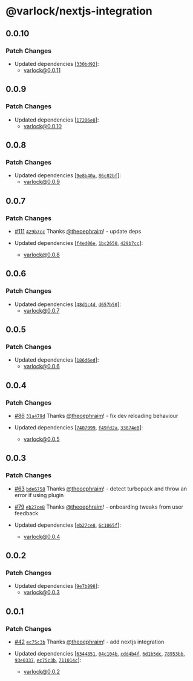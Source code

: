 # @varlock/nextjs-integration

## 0.0.10

### Patch Changes

- Updated dependencies [[`330bd92`](https://github.com/dmno-dev/varlock/commit/330bd921bbbae0b64a7c98e321711d6e87c49843)]:
  - varlock@0.0.11

## 0.0.9

### Patch Changes

- Updated dependencies [[`17206e8`](https://github.com/dmno-dev/varlock/commit/17206e86e10ca178ce2e6115ecf1d42b4e8dce7e)]:
  - varlock@0.0.10

## 0.0.8

### Patch Changes

- Updated dependencies [[`9e8b40a`](https://github.com/dmno-dev/varlock/commit/9e8b40a04360dc78c82d29da261f378a0d2d92f5), [`86c02bf`](https://github.com/dmno-dev/varlock/commit/86c02bf7f5283c487c576e884699f94863b4773e)]:
  - varlock@0.0.9

## 0.0.7

### Patch Changes

- [#111](https://github.com/dmno-dev/varlock/pull/111) [`429b7cc`](https://github.com/dmno-dev/varlock/commit/429b7ccf084f9d7630f31e0fcb9e5366c1c199a4) Thanks [@theoephraim](https://github.com/theoephraim)! - update deps

- Updated dependencies [[`f4ed06e`](https://github.com/dmno-dev/varlock/commit/f4ed06eb62c7aa0bc858e0e710e620bd330604fa), [`1bc2650`](https://github.com/dmno-dev/varlock/commit/1bc26508760c8dd4940393f40e94b00d9a2f2688), [`429b7cc`](https://github.com/dmno-dev/varlock/commit/429b7ccf084f9d7630f31e0fcb9e5366c1c199a4)]:
  - varlock@0.0.8

## 0.0.6

### Patch Changes

- Updated dependencies [[`48d1c4d`](https://github.com/dmno-dev/varlock/commit/48d1c4d76eb40e0b44321fc5ff7073daa4707702), [`d657b50`](https://github.com/dmno-dev/varlock/commit/d657b501013ce88ac65cb523ca8d61cb4f941a1f)]:
  - varlock@0.0.7

## 0.0.5

### Patch Changes

- Updated dependencies [[`186d6ed`](https://github.com/dmno-dev/varlock/commit/186d6ed2fdf0ace184510b99c222d15a1c1d83a9)]:
  - varlock@0.0.6

## 0.0.4

### Patch Changes

- [#86](https://github.com/dmno-dev/varlock/pull/86) [`31a479d`](https://github.com/dmno-dev/varlock/commit/31a479d7b9e725810ef20e30312d687c588e8e10) Thanks [@theoephraim](https://github.com/theoephraim)! - fix dev reloading behaviour

- Updated dependencies [[`7407999`](https://github.com/dmno-dev/varlock/commit/7407999d58394fe5ce6e5f9667cd1a540d9e4951), [`f49fd2a`](https://github.com/dmno-dev/varlock/commit/f49fd2a2c07f8fc58654d4a1c1bac9fd9ba7df3e), [`33874e8`](https://github.com/dmno-dev/varlock/commit/33874e863227759b299b1745158018fe2393a142)]:
  - varlock@0.0.5

## 0.0.3

### Patch Changes

- [#63](https://github.com/dmno-dev/varlock/pull/63) [`bde6758`](https://github.com/dmno-dev/varlock/commit/bde6758ebcddfccf0ab38835714c5fc1e7c45960) Thanks [@theoephraim](https://github.com/theoephraim)! - detect turbopack and throw an error if using plugin

- [#79](https://github.com/dmno-dev/varlock/pull/79) [`eb27ce8`](https://github.com/dmno-dev/varlock/commit/eb27ce89b6e0c8cfd1693a5430cb65000421e1ac) Thanks [@theoephraim](https://github.com/theoephraim)! - onboarding tweaks from user feedback

- Updated dependencies [[`eb27ce8`](https://github.com/dmno-dev/varlock/commit/eb27ce89b6e0c8cfd1693a5430cb65000421e1ac), [`6c1065f`](https://github.com/dmno-dev/varlock/commit/6c1065f628f43d004986783fccbf8fd4f1145bf2)]:
  - varlock@0.0.4

## 0.0.2

### Patch Changes

- Updated dependencies [[`9e7b898`](https://github.com/dmno-dev/varlock/commit/9e7b898ab37359e271adc8d677626d841fa69dfb)]:
  - varlock@0.0.3

## 0.0.1

### Patch Changes

- [#42](https://github.com/dmno-dev/varlock/pull/42) [`ec75c3b`](https://github.com/dmno-dev/varlock/commit/ec75c3beabb0043feaf057a3f3581c3b85b49b68) Thanks [@theoephraim](https://github.com/theoephraim)! - add nextjs integration

- Updated dependencies [[`6344851`](https://github.com/dmno-dev/varlock/commit/6344851179c97bab08cd12a9b8edb70414893872), [`04c104b`](https://github.com/dmno-dev/varlock/commit/04c104b770bbd7d6b4138df1d5888770e4ff642d), [`cdd4b4f`](https://github.com/dmno-dev/varlock/commit/cdd4b4f1d11d696a6b71cbbb8c7500e64d16e0b8), [`6d1b5dc`](https://github.com/dmno-dev/varlock/commit/6d1b5dc397d5024f52b07a2449959f2696683239), [`78953bb`](https://github.com/dmno-dev/varlock/commit/78953bb0959a2679ed15971f19e83818c4edc72e), [`93e0337`](https://github.com/dmno-dev/varlock/commit/93e03371ea29399b739a01d54256a071b13b3692), [`ec75c3b`](https://github.com/dmno-dev/varlock/commit/ec75c3beabb0043feaf057a3f3581c3b85b49b68), [`711014c`](https://github.com/dmno-dev/varlock/commit/711014c5dd9135ae6b943dbc6ad937db91ff2c97)]:
  - varlock@0.0.2
